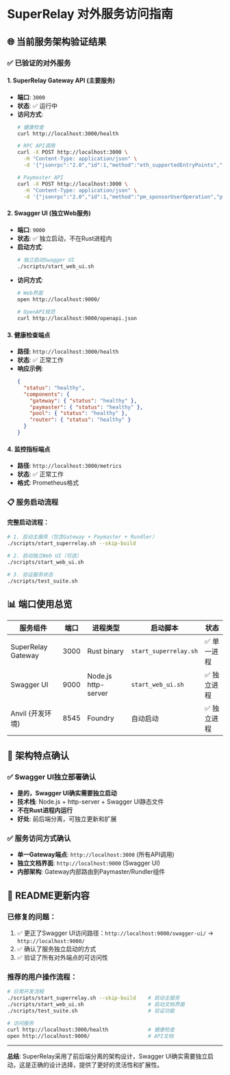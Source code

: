 # SuperRelay 对外服务访问指南

## 🌐 当前服务架构验证结果

### ✅ **已验证的对外服务**

#### 1. SuperRelay Gateway API (主要服务)
- **端口**: `3000`
- **状态**: ✅ 运行中
- **访问方式**:
  ```bash
  # 健康检查
  curl http://localhost:3000/health

  # RPC API调用
  curl -X POST http://localhost:3000 \
    -H "Content-Type: application/json" \
    -d '{"jsonrpc":"2.0","id":1,"method":"eth_supportedEntryPoints","params":[]}'

  # Paymaster API
  curl -X POST http://localhost:3000 \
    -H "Content-Type: application/json" \
    -d '{"jsonrpc":"2.0","id":1,"method":"pm_sponsorUserOperation","params":[...]}'
  ```

#### 2. Swagger UI (独立Web服务)
- **端口**: `9000`
- **状态**: ✅ 独立启动，不在Rust进程内
- **启动方式**:
  ```bash
  # 独立启动Swagger UI
  ./scripts/start_web_ui.sh
  ```
- **访问方式**:
  ```bash
  # Web界面
  open http://localhost:9000/

  # OpenAPI规范
  curl http://localhost:9000/openapi.json
  ```

#### 3. 健康检查端点
- **路径**: `http://localhost:3000/health`
- **状态**: ✅ 正常工作
- **响应示例**:
  ```json
  {
    "status": "healthy",
    "components": {
      "gateway": { "status": "healthy" },
      "paymaster": { "status": "healthy" },
      "pool": { "status": "healthy" },
      "router": { "status": "healthy" }
    }
  }
  ```

#### 4. 监控指标端点
- **路径**: `http://localhost:3000/metrics`
- **状态**: ✅ 正常工作
- **格式**: Prometheus格式

### 📋 **服务启动流程**

#### 完整启动流程：
```bash
# 1. 启动主服务（包含Gateway + Paymaster + Rundler）
./scripts/start_superrelay.sh --skip-build

# 2. 启动独立Web UI（可选）
./scripts/start_web_ui.sh

# 3. 验证服务状态
./scripts/test_suite.sh
```

## 📊 **端口使用总览**

| 服务组件 | 端口 | 进程类型 | 启动脚本 | 状态 |
|----------|------|----------|----------|------|
| SuperRelay Gateway | 3000 | Rust binary | `start_superrelay.sh` | ✅ 单一进程 |
| Swagger UI | 9000 | Node.js http-server | `start_web_ui.sh` | ✅ 独立进程 |
| Anvil (开发环境) | 8545 | Foundry | 自动启动 | ✅ 独立进程 |

## 🔧 **架构特点确认**

### ✅ **Swagger UI独立部署确认**
- **是的，Swagger UI确实需要独立启动**
- **技术栈**: Node.js + http-server + Swagger UI静态文件
- **不在Rust进程内运行**
- **好处**: 前后端分离，可独立更新和扩展

### ✅ **服务访问方式确认**
- **单一Gateway端点**: `http://localhost:3000` (所有API调用)
- **独立文档界面**: `http://localhost:9000` (Swagger UI)
- **内部架构**: Gateway内部路由到Paymaster/Rundler组件

## 🎯 **README更新内容**

### 已修复的问题：
1. ✅ 更正了Swagger UI访问路径：`http://localhost:9000/swagger-ui/` → `http://localhost:9000/`
2. ✅ 确认了服务独立启动的方式
3. ✅ 验证了所有对外端点的可访问性

### 推荐的用户操作流程：
```bash
# 日常开发流程
./scripts/start_superrelay.sh --skip-build    # 启动主服务
./scripts/start_web_ui.sh                     # 启动文档界面
./scripts/test_suite.sh                       # 验证功能

# 访问服务
curl http://localhost:3000/health             # 健康检查
open http://localhost:9000/                   # API文档
```

---

**总结**: SuperRelay采用了前后端分离的架构设计，Swagger UI确实需要独立启动，这是正确的设计选择，提供了更好的灵活性和扩展性。